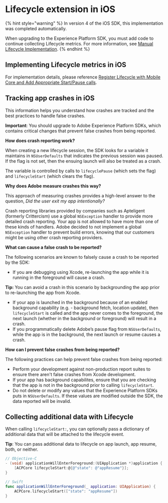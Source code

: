 # Lifecycle extension in iOS

{% hint style="warning" %}
In version 4 of the iOS SDK, this implementation was completed automatically.

When upgrading to the Experience Platform SDK, you must add code to continue collecting Lifecycle metrics. For more information, see [Manual Lifecycle Implementation](../../../resources/upgrading-to-aep/manual-lifecycle-implementation).
{% endhint %}

## Implementing Lifecycle metrics in iOS

For implementation details, please reference [Register Lifecycle with Mobile Core and Add Appropriate Start/Pause calls](README.md#register-lifecycle-with-mobile-core-and-add-appropriate-start-pause-calls).

## Tracking app crashes in iOS

This information helps you understand how crashes are tracked and the best practices to handle false crashes.

**Important**: You should upgrade to Adobe Experience Platform SDKs, which contains critical changes that prevent false crashes from being reported.

**How does crash reporting work?**

When creating a new lifecycle session, the SDK looks for a variable it maintains in `NSUserDefaults` that indicates the previous session was paused. If the flag is not set, then the ensuing launch will also be treated as a crash.

The variable is controlled by calls to `lifecyclePause` \(which sets the flag\) and `lifecycleStart` \(which clears the flag\).

**Why does Adobe measure crashes this way?**

This approach of measuring crashes provides a high-level answer to the question, _Did the user exit my app intentionally?_

Crash reporting libraries provided by companies such as Apteligent \(formerly Crittercism\) use a global `NSException` handler to provide more detailed crash reporting. Your app is not allowed to have more than one of these kinds of handlers. Adobe decided to not implement a global `NSException` handler to prevent build errors, knowing that our customers might be using other crash reporting providers.

**What can cause a false crash to be reported?**

The following scenarios are known to falsely cause a crash to be reported by the SDK:

* If you are debugging using Xcode, re-launching the app while it is running in the foreground will cause a crash.

**Tip:** You can avoid a crash in this scenario by backgrounding the app prior to re-launching the app from Xcode.

* If your app is launched in the background because of an enabled background capability \(e.g. - background fetch, location update\), then `lifecycleStart` is called and the app never comes to the foreground, the next launch \(whether in the background or foreground\) will result in a crash.
* If you programmatically delete Adobe’s pause flag from `NSUserDefaults`, while the app is in the background, the next launch or resume causes a crash.

**How can I prevent false crashes from being reported?**

The following practices can help prevent false crashes from being reported:

* Perform your development against non-production report suites to ensure there aren't false crashes from Xcode development.
* If your app has background capabilites, ensure that you are checking that the app is not in the background prior to calling `lifecycleStart`.
* Do not delete or modify any values that the Experience Platform SDKs puts in `NSUserDefaults`. If these values are modified outside the SDK, the data reported will be invalid.

## Collecting additional data with Lifecycle

When calling `lifecycleStart:`, you can optionally pass a dictionary of additional data that will be attached to the lifecycle event.

**Tip**: You can pass additional data to lifecycle on app launch, app resume, both, or neither.

```objectivec
// Objective-C
- (void) applicationWillEnterForeground:(UIApplication *)application {      
    [ACPCore lifecycleStart:@{@"state": @"appResume"}];      
}
```

```swift
// Swift
func applicationWillEnterForeground(_ application: UIApplication) {      
    ACPCore.lifecycleStart(["state": "appResume"])
}
```

